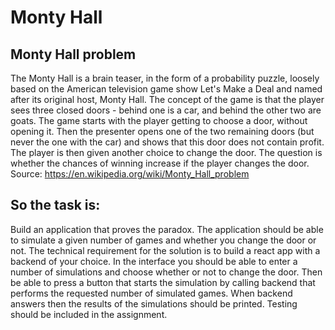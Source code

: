 # Monty Hall
## Monty Hall problem
 The Monty Hall is a brain teaser, in the form of a probability puzzle,
loosely based on the American television game show Let's Make a Deal and named after its original host, Monty Hall.
The concept of the game is that the player sees three closed doors - behind one is a car, and behind the other two are goats. The game starts with the player getting to choose a door, without opening it. Then the presenter opens one of the two remaining doors (but never the one with the car) and shows that this door does not contain profit. The player is then given another choice to change the door.
The question is whether the chances of winning increase if the player changes the door.
Source: https://en.wikipedia.org/wiki/Monty_Hall_problem

## So the task is:
Build an application that proves the paradox. The application should be able to simulate a given number of games and whether you change the door or not. The technical requirement for the solution is to build a react app with a backend of your choice. In the interface you should be able to enter a number of simulations and choose whether or not to change the door. Then be able to press a button that starts the simulation by calling backend that performs the requested number of simulated games. When backend answers then the results of the simulations should be printed. Testing should be included in the assignment.
